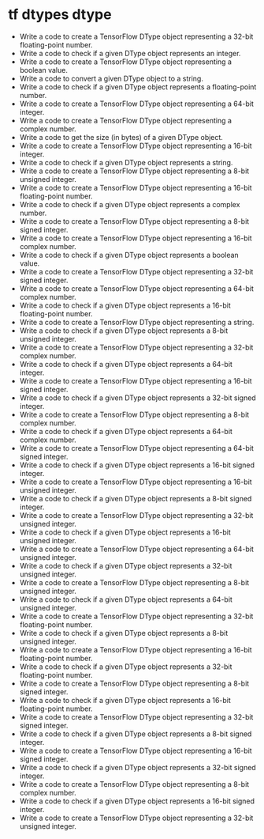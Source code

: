 # tf dtypes dtype

- Write a code to create a TensorFlow DType object representing a 32-bit floating-point number.
- Write a code to check if a given DType object represents an integer.
- Write a code to create a TensorFlow DType object representing a boolean value.
- Write a code to convert a given DType object to a string.
- Write a code to check if a given DType object represents a floating-point number.
- Write a code to create a TensorFlow DType object representing a 64-bit integer.
- Write a code to create a TensorFlow DType object representing a complex number.
- Write a code to get the size (in bytes) of a given DType object.
- Write a code to create a TensorFlow DType object representing a 16-bit integer.
- Write a code to check if a given DType object represents a string.
- Write a code to create a TensorFlow DType object representing a 8-bit unsigned integer.
- Write a code to create a TensorFlow DType object representing a 16-bit floating-point number.
- Write a code to check if a given DType object represents a complex number.
- Write a code to create a TensorFlow DType object representing a 8-bit signed integer.
- Write a code to create a TensorFlow DType object representing a 16-bit complex number.
- Write a code to check if a given DType object represents a boolean value.
- Write a code to create a TensorFlow DType object representing a 32-bit signed integer.
- Write a code to create a TensorFlow DType object representing a 64-bit complex number.
- Write a code to check if a given DType object represents a 16-bit floating-point number.
- Write a code to create a TensorFlow DType object representing a string.
- Write a code to check if a given DType object represents a 8-bit unsigned integer.
- Write a code to create a TensorFlow DType object representing a 32-bit complex number.
- Write a code to check if a given DType object represents a 64-bit integer.
- Write a code to create a TensorFlow DType object representing a 16-bit signed integer.
- Write a code to check if a given DType object represents a 32-bit signed integer.
- Write a code to create a TensorFlow DType object representing a 8-bit complex number.
- Write a code to check if a given DType object represents a 64-bit complex number.
- Write a code to create a TensorFlow DType object representing a 64-bit signed integer.
- Write a code to check if a given DType object represents a 16-bit signed integer.
- Write a code to create a TensorFlow DType object representing a 16-bit unsigned integer.
- Write a code to check if a given DType object represents a 8-bit signed integer.
- Write a code to create a TensorFlow DType object representing a 32-bit unsigned integer.
- Write a code to check if a given DType object represents a 16-bit unsigned integer.
- Write a code to create a TensorFlow DType object representing a 64-bit unsigned integer.
- Write a code to check if a given DType object represents a 32-bit unsigned integer.
- Write a code to create a TensorFlow DType object representing a 8-bit unsigned integer.
- Write a code to check if a given DType object represents a 64-bit unsigned integer.
- Write a code to create a TensorFlow DType object representing a 32-bit floating-point number.
- Write a code to check if a given DType object represents a 8-bit unsigned integer.
- Write a code to create a TensorFlow DType object representing a 16-bit floating-point number.
- Write a code to check if a given DType object represents a 32-bit floating-point number.
- Write a code to create a TensorFlow DType object representing a 8-bit signed integer.
- Write a code to check if a given DType object represents a 16-bit floating-point number.
- Write a code to create a TensorFlow DType object representing a 32-bit signed integer.
- Write a code to check if a given DType object represents a 8-bit signed integer.
- Write a code to create a TensorFlow DType object representing a 16-bit signed integer.
- Write a code to check if a given DType object represents a 32-bit signed integer.
- Write a code to create a TensorFlow DType object representing a 8-bit complex number.
- Write a code to check if a given DType object represents a 16-bit signed integer.
- Write a code to create a TensorFlow DType object representing a 32-bit unsigned integer.